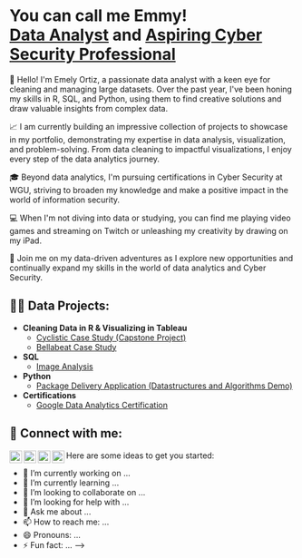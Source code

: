 <h1>You can call me Emmy!<br/><a href="https://github.com/joshmadakor1">Data Analyst</a> and <a href="">Aspiring Cyber Security Professional</a></h1>

👋 Hello! I'm Emely Ortiz, a passionate data analyst with a keen eye for cleaning and managing large datasets. Over the past year, I've been honing my skills in R, SQL, and Python, using them to find creative solutions and draw valuable insights from complex data.

📈 I am currently building an impressive collection of projects to showcase in my portfolio, demonstrating my expertise in data analysis, visualization, and problem-solving. From data cleaning to impactful visualizations, I enjoy every step of the data analytics journey.

🎓 Beyond data analytics, I'm pursuing certifications in Cyber Security at WGU, striving to broaden my knowledge and make a positive impact in the world of information security.

💻 When I'm not diving into data or studying, you can find me playing video games and streaming on Twitch or unleashing my creativity by drawing on my iPad.

🌟 Join me on my data-driven adventures as I explore new opportunities and continually expand my skills in the world of data analytics and Cyber Security.
<h2>👨‍💻 Data Projects:</h2>

- <b>Cleaning Data in R & Visualizing in Tableau</b>
  - [Cyclistic Case Study (Capstone Project)](https://github.com/EmmyVonSheets/CyclisticCaseStudy)
  - [Bellabeat Case Study](https://github.com/)
- <b>SQL</b>
  - [Image Analysis](https://github.com/)
- <b>Python</b>
  - [Package Delivery Application (Datastructures and Algorithms Demo)](https://github.com/)
- <b>Certifications</b>
  - [Google Data Analytics Certification](https://github.com/)

<h2> 🤳 Connect with me:</h2>

[<img align="left" alt="JoshMadakor | YouTube" width="22px" src="https://cdn.jsdelivr.net/npm/simple-icons@v3/icons/youtube.svg" />][youtube]
[<img align="left" alt="JoshMadakor | Twitter" width="22px" src="https://cdn.jsdelivr.net/npm/simple-icons@v3/icons/twitter.svg" />][twitter]
[<img align="left" alt="JoshMadakor | LinkedIn" width="22px" src="https://cdn.jsdelivr.net/npm/simple-icons@v3/icons/linkedin.svg" />][linkedin]
[<img align="left" alt="JoshMadakor | Instagram" width="22px" src="https://cdn.jsdelivr.net/npm/simple-icons@v3/icons/instagram.svg" />][instagram]

[twitter]: https://twitter.com/
[youtube]: https://www.youtube.com/
[instagram]: https://www.instagram.com/
[linkedin]: https://www.linkedin.com/in/emelyortiz/

Here are some ideas to get you started:

- 🔭 I’m currently working on ...
- 🌱 I’m currently learning ...
- 👯 I’m looking to collaborate on ...
- 🤔 I’m looking for help with ...
- 💬 Ask me about ...
- 📫 How to reach me: ...
- 😄 Pronouns: ...
- ⚡ Fun fact: ...
-->

